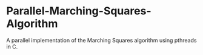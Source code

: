 # Parallel-Marching-Squares-Algorithm
A parallel implementation of the Marching Squares algorithm using pthreads in C.
